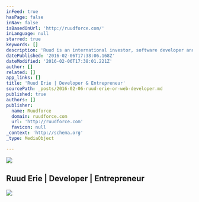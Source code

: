 ```yaml
---
inFeed: true
hasPage: false
inNav: false
isBasedOnUrl: 'http://ruudforce.com/'
inLanguage: null
starred: true
keywords: []
description: 'Ruud is an international investor, software developer and entrepreneur.'
datePublished: '2016-02-06T17:38:06.168Z'
dateModified: '2016-02-06T17:38:01.221Z'
author: []
related: []
app_links: []
title: 'Ruud Erie | Developer & Entrepreneur'
sourcePath: _posts/2016-02-06-ruud-erie-or-web-developer.md
published: true
authors: []
publisher:
  name: Ruudforce
  domain: ruudforce.com
  url: 'http://ruudforce.com'
  favicon: null
_context: 'http://schema.org'
_type: MediaObject

---
```

![](https://the-grid-user-content.s3-us-west-2.amazonaws.com/8b89730d-dfdd-445e-a335-b491a2490161.jpg)

<article style=""><h1>Ruud Erie | Developer | Entrepreneur</h1></article>

![](https://the-grid-user-content.s3-us-west-2.amazonaws.com/81d0d10d-8dd4-4ed5-9fa3-6ea577abbb78.jpg)